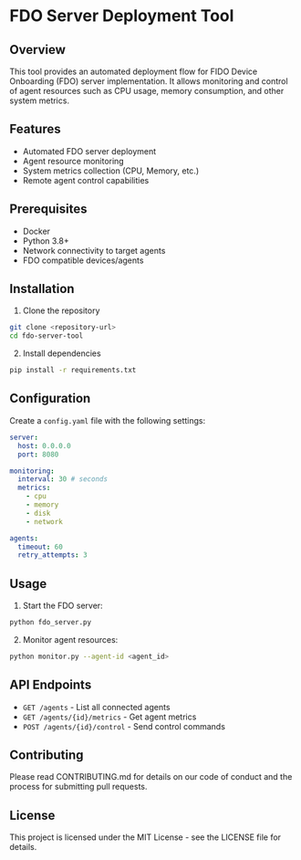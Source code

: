 # FDO Server Deployment Tool

## Overview

This tool provides an automated deployment flow for FIDO Device Onboarding (FDO) server implementation. It allows monitoring and control of agent resources such as CPU usage, memory consumption, and other system metrics.

## Features

- Automated FDO server deployment
- Agent resource monitoring
- System metrics collection (CPU, Memory, etc.)
- Remote agent control capabilities

## Prerequisites

- Docker
- Python 3.8+
- Network connectivity to target agents
- FDO compatible devices/agents

## Installation

1. Clone the repository

```bash
git clone <repository-url>
cd fdo-server-tool
```

2. Install dependencies

```bash
pip install -r requirements.txt
```

## Configuration

Create a `config.yaml` file with the following settings:

```yaml
server:
  host: 0.0.0.0
  port: 8080

monitoring:
  interval: 30 # seconds
  metrics:
    - cpu
    - memory
    - disk
    - network

agents:
  timeout: 60
  retry_attempts: 3
```

## Usage

1. Start the FDO server:

```bash
python fdo_server.py
```

2. Monitor agent resources:

```bash
python monitor.py --agent-id <agent_id>
```

## API Endpoints

- `GET /agents` - List all connected agents
- `GET /agents/{id}/metrics` - Get agent metrics
- `POST /agents/{id}/control` - Send control commands

## Contributing

Please read CONTRIBUTING.md for details on our code of conduct and the process for submitting pull requests.

## License

This project is licensed under the MIT License - see the LICENSE file for details.
